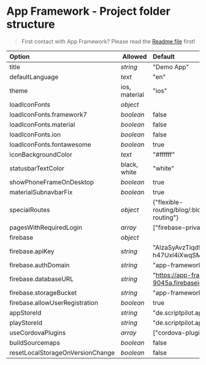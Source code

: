 # App Framework - Project folder structure

<!-- comment -->
<!-- /comment -->

> First contact with App Framework? Please read the [Readme file](../README.md) first!

<!-- update-on-build -->
Option | Allowed | Default
:--- |:--- |:---
title | *string* | "Demo App"
defaultLanguage | *text* | "en"
theme | ios, material | "ios"
loadIconFonts | *object* | 
loadIconFonts.framework7 | *boolean* | false
loadIconFonts.material | *boolean* | false
loadIconFonts.ion | *boolean* | false
loadIconFonts.fontawesome | *boolean* | true
iconBackgroundColor | *text* | "#ffffff"
statusbarTextColor | black, white | "white"
showPhoneFrameOnDesktop | *boolean* | true
materialSubnavbarFix | *boolean* | true
specialRoutes | *object* | {"flexible-routing/blog/:blogId/post/:postId":"flexible-routing"}
pagesWithRequiredLogin | *array* | ["firebase-private"]
firebase | *object* | 
firebase.apiKey | *string* | "AIzaSyAvzTiqd9fKR-h47Uxl4iXwqSMU1VjGdII"
firebase.authDomain | *string* | "app-framework-9045a.firebaseapp.com"
firebase.databaseURL | *string* | "https://app-framework-9045a.firebaseio.com"
firebase.storageBucket | *string* | "app-framework-9045a.appspot.com"
firebase.allowUserRegistration | *boolean* | true
appStoreId | *string* | "de.scriptpilot.app-framework"
playStoreId | *string* | "de.scriptpilot.appframework"
useCordovaPlugins | *array* | ["cordova-plugin-statusbar"]
buildSourcemaps | *boolean* | false
resetLocalStorageOnVersionChange | *boolean* | false
<!-- /update-on-build -->
